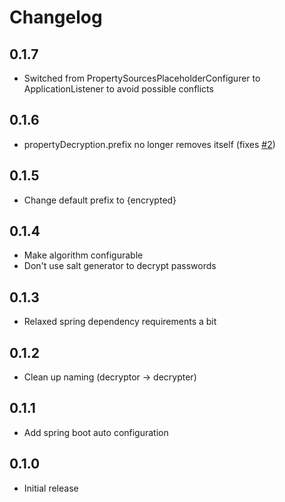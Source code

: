 # Changelog

## 0.1.7
- Switched from PropertySourcesPlaceholderConfigurer to ApplicationListener to avoid possible conflicts

## 0.1.6
- propertyDecryption.prefix no longer removes itself (fixes [#2](https://github.com/lukashinsch/spring-properties-decrypter/issues/2))

## 0.1.5
- Change default prefix to {encrypted}

## 0.1.4
- Make algorithm configurable
- Don't use salt generator to decrypt passwords

## 0.1.3
- Relaxed spring dependency requirements a bit

## 0.1.2
- Clean up naming (decryptor -> decrypter)

## 0.1.1
- Add spring boot auto configuration

## 0.1.0
- Initial release